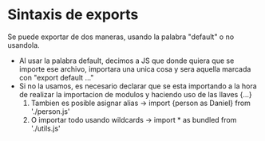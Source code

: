 # Sintaxis de exports

Se puede exportar de dos maneras, usando la palabra "default" o no usandola.

- Al usar la palabra default, decimos a JS que donde quiera que se importe ese archivo, importara una unica cosa y sera aquella marcada con "export default ..."
- Si no la usamos, es necesario declarar que se esta importando a la hora de realizar la importacion de modulos y haciendo uso de las llaves {...}
    1. Tambien es posible asignar alias -> import {person as Daniel} from './person.js'
    2. O importar todo usando wildcards -> import * as bundled from './utils.js'